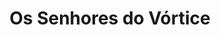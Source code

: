 ---
Numero: 313
title: Os Senhores do Vórtice
Autor: E E Doc Smith
Co-autor: 
Ano-de-Publicacao: 1983
Titulo-original: The Vortex Blaster
Tradutor: Eurico da Fonseca
Co-tradutor: 
Ano-de-edicao: 1960
alias: E-E-Doc-Smith
Autor2-alias: 
Tradutor1-alias: Eurico-da-Fonseca
Tradutor2-alias: 
Titulo-link: 313-Os-Senhores-do-Vortice
Capa: António Pedro
pags: 188
Capa-link: Antonio-Pedro
---